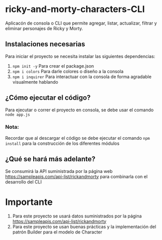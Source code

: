 # ricky-and-morty-characters-CLI
Aplicacón de consola o CLI que permite agregar, listar, actualizar, filtrar y eliminar personajes de Ricky y Morty.

## Instalaciones necesarias
Para iniciar el proyecto se necesita instalar las siguientes dependencias:
1. ```npm init -y``` Para crear el package.json
2. ```npm i colors``` Para darle colores o diseño a la consola
3. ```npm i inquirer``` Para interactuar con la consola de forma agradable visualmente hablando

## ¿Cómo ejecutar el código?
Para ejecutar o correr el proyecto en consola, se debe usar el comando ```node app.js```

### **Nota:**
Recordar que al descargar el código se debe ejecutar el comando ```npm install``` para la construcción de los diferentes módulos

## ¿Qué se hará más adelante?
Se consumirá la API suministrada por la página web https://sampleapis.com/api-list/rickandmorty para combinarla con el desarrollo del CLI

# Importante
1. Para este proyecto se usará datos suministrados por la página https://sampleapis.com/api-list/rickandmorty
2. Para este proyecto se usan buenas prácticas y la implementación del patrón Builder para el modelo de Character